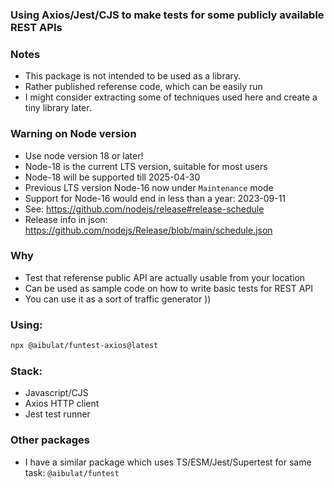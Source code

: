 ### Using Axios/Jest/CJS to make tests for some publicly available REST APIs

### Notes

- This package is not intended to be used as a library.
- Rather published referense code, which can be easily run
- I might consider extracting some of techniques used here and create a tiny library later.

### Warning on Node version

- Use node version 18 or later!
- Node-18 is the current LTS version, suitable for most users
- Node-18 will be supported till 2025-04-30
- Previous LTS version Node-16 now under `Maintenance` mode
- Support for Node-16 would end in less than a year: 2023-09-11
- See: https://github.com/nodejs/release#release-schedule
- Release info in json: https://github.com/nodejs/Release/blob/main/schedule.json

### Why

- Test that referense public API are actually usable from your location
- Can be used as sample code on how to write basic tests for REST API
- You can use it as a sort of traffic generator ))

### Using:

```sh
npx @aibulat/funtest-axios@latest
```

### Stack:

- Javascript/CJS
- Axios HTTP client
- Jest test runner

### Other packages

- I have a similar package which uses TS/ESM/Jest/Supertest for same task: `@aibulat/funtest`
